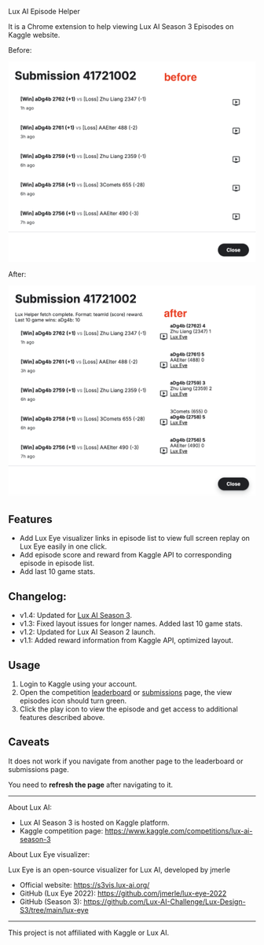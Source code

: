 Lux AI Episode Helper

It is a Chrome extension to help viewing Lux AI Season 3 Episodes on Kaggle website.

Before:

<p float="left">
  <img src="https://github.com/paradite/kaggle-lux-episode-helper/blob/main/screenshots/4before_anno.png?raw=true" alt="Before" width="600"/>
</p>

After:

<p float="left">
  <img src="https://github.com/paradite/kaggle-lux-episode-helper/blob/main/screenshots/4after_anno.png?raw=true" alt="After" width="600"/>
</p>

## Features

- Add Lux Eye visualizer links in episode list to view full screen replay on Lux Eye easily in one click.
- Add episode score and reward from Kaggle API to corresponding episode in episode list.
- Add last 10 game stats.

## Changelog:

- v1.4: Updated for [Lux AI Season 3](https://www.kaggle.com/competitions/lux-ai-season-3).
- v1.3: Fixed layout issues for longer names. Added last 10 game stats.
- v1.2: Updated for Lux AI Season 2 launch.
- v1.1: Added reward information from Kaggle API, optimized layout.

## Usage

1. Login to Kaggle using your account.
2. Open the competition [leaderboard](https://www.kaggle.com/competitions/lux-ai-season-3/leaderboard) or [submissions](https://www.kaggle.com/competitions/lux-ai-season-3/submissions) page, the view episodes icon should turn green.
3. Click the play icon to view the episode and get access to additional features described above.

## Caveats

It does not work if you navigate from another page to the leaderboard or submissions page.

You need to **refresh the page** after navigating to it.

---

About Lux AI:

- Lux AI Season 3 is hosted on Kaggle platform.
- Kaggle competition page: https://www.kaggle.com/competitions/lux-ai-season-3

About Lux Eye visualizer:

Lux Eye is an open-source visualizer for Lux AI, developed by jmerle

- Official website: https://s3vis.lux-ai.org/
- GitHub (Lux Eye 2022): https://github.com/jmerle/lux-eye-2022
- GitHub (Season 3): https://github.com/Lux-AI-Challenge/Lux-Design-S3/tree/main/lux-eye

---

This project is not affiliated with Kaggle or Lux AI.
